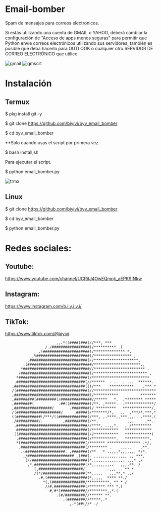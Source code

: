 # Email-bomber
Spam de mensajes para correos electronicos.

Si estás utilizando una cuenta de GMAIL o YAHOO, deberá cambiar la configuración de "Acceso de apps menos seguras" para permitir que Python envíe correos electrónicos utilizando sus servidores, también es posible que deba hacerlo para OUTLOOK o cualquier otro SERVIDOR DE CORREO ELECTRÓNICO que utilice.

![gmail](https://user-images.githubusercontent.com/75817113/126219043-97fb6d05-c321-4571-810a-aa1856b2b552.png)
![gmscrt](https://user-images.githubusercontent.com/75817113/126219173-ff752ab3-c4f0-4db1-b529-b5aa231987af.png)

# Instalación
## Termux
$ pkg install git -y 

$ git clone https://github.com/biyivi/byv_email_bomber

$ cd byv_email_bomber

**Solo cuando usas el script por primera vez.

$ bash install,sh

Para ejecutar el script.

$ python email_bomber.py

![trmx](https://user-images.githubusercontent.com/75817113/126221936-7731be94-23ae-40e1-93d0-1c5efdf7f60c.jpeg)


## Linux
$ git clone https://github.com/biyivi/byv_email_bomber

$ cd byv_email_bomber

$ python email_bomber.py

# Redes sociales:
## Youtube:
https://www.youtube.com/channel/UCRitJ4OwEQmpk_aEPK9INkw
## Instagram:
https://www.instagram.com/b.i.y.i.v.i/
## TikTok:
https://www.tiktok.com/@biyivi

                                                                                
                                                                                
                           ,,.*((####(###(//***, ***                            
                      /./#################(/********** .(                       
                   .(#####################(/************** *.                   
                ,%########################(/***************** ,                 
              .##########################(//********************,               
            ,(#############################/*********************.,             
           *##############################//*********************** .           
          /###############################(/************************ ,          
         *###############################(/**************************           
        .###############################(//******  . ..  . ...  ******.         
       .################################(((/***    ***********    .*** *        
       /(################################(//****************************        
       ,##################################(/***********          *******        
       ,#########(#########(/##############//*****   *,  .******** *****        
       ,########(           .##((#########(/**. ,*****.  .*************/        
       ,#################/       .########(/ *********   *************/,        
       /(####################/     .#####(/*******/*,   ..  ,***/*.***,*        
       ((###########(/***/((#############(/***, ,.****,,***,,,.. .****.(       
       ./##########/.         ,##########(/**.             ,,.     ,**..        
        ,################################//****, ..,,*,   , /*********        
         ################################(/************   ************          
        ((###############################(//***********   ************(     
         ,###############################(/***********,   ***********.          
         *(#############################(/******* *************** .*/,          
          .#############################(/******** .    ..,,.    .**.           
           .(##################. ,#######(/**   * .,,,,*,,,,,,, */*.            
            ,/##################### ,(###(. ,,,,,,,,,,,,,,, ,, ***,             
             (//#########################(*,,,,,,,,,,,,,,. ,.,* ,/              
              ,*,#######################(/*,,,,,,,,..   ,,,.**. /               
                .(,####################/.        ..,,, .. ** *.     
                 /(*/###################(**,,...   .,.**.* ,./              
                   .#,(##################(*,,,,,  **** **./                     
                     *(,(###############/**********, ** * /             
                      //#,##############(/******* *** *,(                       
                        #,#*(###########//********,,*.(                         
                           .(#/#########//****** **.                            
                              .(########//*****,.*                              
                                 ,.*(##(//* ./
